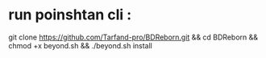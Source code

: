 # run poinshtan cli :
git clone https://github.com/Tarfand-pro/BDReborn.git && cd BDReborn && chmod +x beyond.sh && ./beyond.sh install
